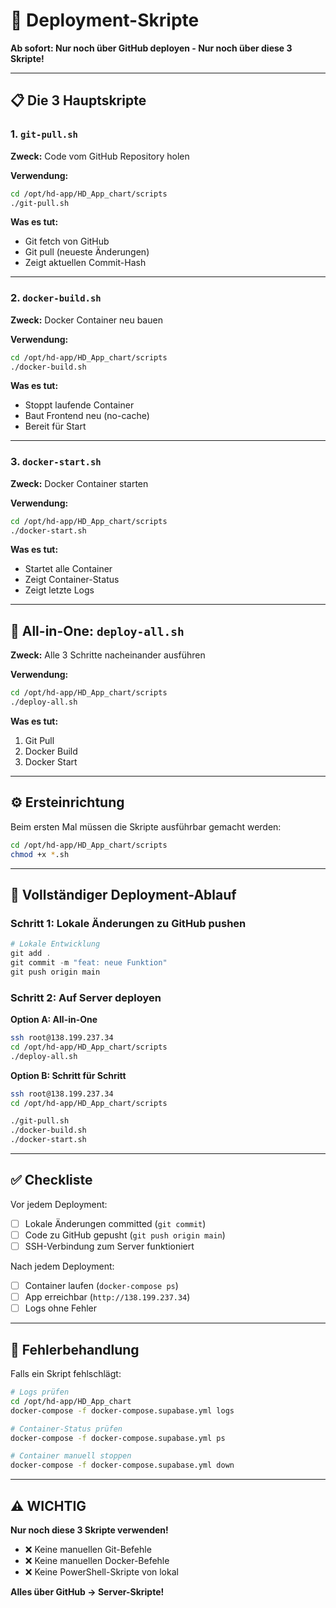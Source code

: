 # 🚀 Deployment-Skripte

**Ab sofort: Nur noch über GitHub deployen - Nur noch über diese 3 Skripte!**

---

## 📋 Die 3 Hauptskripte

### 1. `git-pull.sh`
**Zweck:** Code vom GitHub Repository holen

**Verwendung:**
```bash
cd /opt/hd-app/HD_App_chart/scripts
./git-pull.sh
```

**Was es tut:**
- Git fetch von GitHub
- Git pull (neueste Änderungen)
- Zeigt aktuellen Commit-Hash

---

### 2. `docker-build.sh`
**Zweck:** Docker Container neu bauen

**Verwendung:**
```bash
cd /opt/hd-app/HD_App_chart/scripts
./docker-build.sh
```

**Was es tut:**
- Stoppt laufende Container
- Baut Frontend neu (no-cache)
- Bereit für Start

---

### 3. `docker-start.sh`
**Zweck:** Docker Container starten

**Verwendung:**
```bash
cd /opt/hd-app/HD_App_chart/scripts
./docker-start.sh
```

**Was es tut:**
- Startet alle Container
- Zeigt Container-Status
- Zeigt letzte Logs

---

## 🚀 All-in-One: `deploy-all.sh`

**Zweck:** Alle 3 Schritte nacheinander ausführen

**Verwendung:**
```bash
cd /opt/hd-app/HD_App_chart/scripts
./deploy-all.sh
```

**Was es tut:**
1. Git Pull
2. Docker Build
3. Docker Start

---

## ⚙️ Ersteinrichtung

Beim ersten Mal müssen die Skripte ausführbar gemacht werden:

```bash
cd /opt/hd-app/HD_App_chart/scripts
chmod +x *.sh
```

---

## 📝 Vollständiger Deployment-Ablauf

### Schritt 1: Lokale Änderungen zu GitHub pushen

```powershell
# Lokale Entwicklung
git add .
git commit -m "feat: neue Funktion"
git push origin main
```

### Schritt 2: Auf Server deployen

**Option A: All-in-One**
```bash
ssh root@138.199.237.34
cd /opt/hd-app/HD_App_chart/scripts
./deploy-all.sh
```

**Option B: Schritt für Schritt**
```bash
ssh root@138.199.237.34
cd /opt/hd-app/HD_App_chart/scripts

./git-pull.sh
./docker-build.sh
./docker-start.sh
```

---

## ✅ Checkliste

Vor jedem Deployment:

- [ ] Lokale Änderungen committed (`git commit`)
- [ ] Code zu GitHub gepusht (`git push origin main`)
- [ ] SSH-Verbindung zum Server funktioniert

Nach jedem Deployment:

- [ ] Container laufen (`docker-compose ps`)
- [ ] App erreichbar (`http://138.199.237.34`)
- [ ] Logs ohne Fehler

---

## 🚨 Fehlerbehandlung

Falls ein Skript fehlschlägt:

```bash
# Logs prüfen
cd /opt/hd-app/HD_App_chart
docker-compose -f docker-compose.supabase.yml logs

# Container-Status prüfen
docker-compose -f docker-compose.supabase.yml ps

# Container manuell stoppen
docker-compose -f docker-compose.supabase.yml down
```

---

## ⚠️ WICHTIG

**Nur noch diese 3 Skripte verwenden!**

- ❌ Keine manuellen Git-Befehle
- ❌ Keine manuellen Docker-Befehle
- ❌ Keine PowerShell-Skripte von lokal

**Alles über GitHub → Server-Skripte!**

